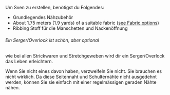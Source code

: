 Um Sven zu erstellen, benötigst du Folgendes:

- Grundlegendes Nähzubehör
- About 1.75 meters (1.9 yards) of a suitable fabric ([see Fabric options](#fabric-options))
- Ribbing Stoff für die Manschetten und Nackenöffnung

<Note>

###### Ein Serger/Overlock ist schön, aber optional

wie bei allen Strickwaren und Stretchgeweben wird dir ein Serger/Overlock das Leben erleichtern.

Wenn Sie nicht eines davon haben, verzweifeln Sie nicht. Sie brauchen es nicht wirklich. 
Da diese Seitennaht und Schulternähte nicht ausgedehnt werden, können Sie sie einfach mit einer regelmässigen geraden Nähte nähen.

</Note>
